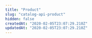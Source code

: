```yaml
---
title: "Product"
slug: "catalog-api-product"
hidden: false
createdAt: "2020-02-05T23:07:29.210Z"
updatedAt: "2020-02-05T23:07:29.210Z"
---
```

